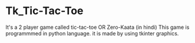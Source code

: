 # Tk_Tic-Tac-Toe
It's a 2 player game called tic-tac-toe OR Zero-Kaata (in hindi)
This game is programmmed in python language.
it is made by using tkinter graphics.
